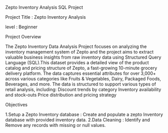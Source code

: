 Zepto Inventory Analysis SQL Project

Project Title : Zepto Inventory Analysis

level : Beginner

Project Overview 

The Zepto Inventory Data Analysis Project focuses on analyzing the inventory management system of Zepto and the project aims to extract valuable business insights from raw inventory data using Structured Query Language (SQL).This dataset provides a detailed view of the product catalog and pricing structure of Zepto, a fast-growing 10-minute grocery delivery platform. The data captures essential attributes for over 3,000+ across various categories like Fruits & Vegetables, Dairy, Packaged Foods, Beverages, and more.
The data is structured to support various types of retail analysis, including:
Discount trends by category
Inventory availability and stock-outs
Price distribution and pricing strategy

Objectives 

1.Setup a Zepto Inventory database : Create and populate a zepto Inventory database with provided inventory data.
2.Data Cleaning : Identify and Remove any records with missing or null values.
